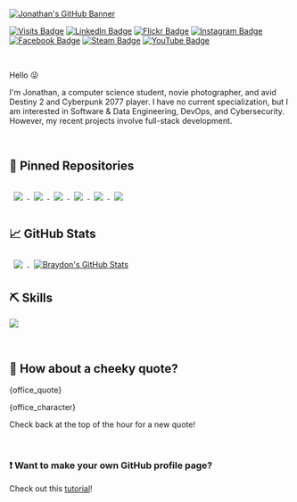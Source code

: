 [![Jonathan's GitHub Banner](./assets/profile-img.gif)](https://www.github.com/JT2M0L3Y)

<!-- Clickable Badges -->

[![Visits Badge](https://badges.pufler.dev/visits/JT2M0L3Y/JT2M0L3Y)](https://www.github.com/JT2M0L3Y)
[![LinkedIn Badge](https://img.shields.io/badge/LinkedIn-Profile-informational?style=flat&logo=linkedin&logoColor=0072b1&color=0072b1)](https://www.linkedin.com/in/jonathansmoley/)
[![Flickr Badge](https://img.shields.io/badge/Flickr-Profile-informational?style=flat&logo=flickr&logoColor=FF0084&color=FF0084)](https://www.flickr.com/photos/198498782@N02/)
[![Instagram Badge](https://img.shields.io/badge/Instagram-Profile-informational?style=flat&logo=instagram&logoColor=833AB4&color=833AB4)](https://www.instagram.com/jonathansmoley/)
[![Facebook Badge](https://img.shields.io/badge/Facebook-Profile-informational?style=flat&logo=facebook&logoColor=4267B2&color=4267B2)](https://www.facebook.com/jonathansmoley.1/)
[![Steam Badge](https://img.shields.io/badge/Steam-Profile-informational?style=flat&logo=steam&logoColor=232633&color=232633)](https://steamcommunity.com/id/Kaedowjan/)
[![YouTube Badge](https://img.shields.io/badge/YouTube-Profile-informational?style=flat&logo=youtube&logoColor=C4302b&color=C4302b)](https://www.youtube.com/channel/UCWYFmvu7mBQzwhG29mJWiKQ)

<br>

Hello 😜

I'm Jonathan, a computer science student, novie photographer, and avid Destiny 2 and Cyberpunk 2077 player. I have no current specialization, but I am interested in Software & Data Engineering, DevOps, and Cybersecurity. However, my recent projects involve full-stack development.

<br>

<!-- Pinned Repositories -->
## 📍 Pinned Repositories
<a href="https://github.com/JT2M0L3Y/MyPL">
  <img align="center" style="margin:1rem 0.5rem"
    src="https://github-readme-stats.vercel.app/api/pin/?username=JT2M0L3Y&repo=MyPL&title_color=ffffff&text_color=c9cacc&icon_color=4AB197&bg_color=1A2B34"/>
</a>

<a href="https://github.com/JT2M0L3Y/multiplayer-yahtzee">
  <img align="center" style="margin:1rem 0.5rem"
    src="https://github-readme-stats.vercel.app/api/pin/?username=JT2M0L3Y&repo=multiplayer-yahtzee&title_color=ffffff&text_color=c9cacc&icon_color=4AB197&bg_color=1A2B34"/>
</a>

<a href="https://github.com/JT2M0L3Y/news-aggregator">
  <img align="center" style="margin:1rem 0.5rem"
    src="https://github-readme-stats.vercel.app/api/pin/?username=JT2M0L3Y&repo=news-aggregator&title_color=ffffff&text_color=c9cacc&icon_color=4AB197&bg_color=1A2B34"/>
</a>

<a href="https://github.com/JT2M0L3Y/assignment-scheduler">
  <img align="center" style="margin:1rem 0.5rem"
    src="https://github-readme-stats.vercel.app/api/pin/?username=JT2M0L3Y&repo=assignment-scheduler&title_color=ffffff&text_color=c9cacc&icon_color=4AB197&bg_color=1A2B34"/>
</a>

<a href="https://github.com/NisaMeshal/ACM_WebDev">
  <img align="center" style="margin:1rem 0.5rem"
    src="https://github-readme-stats.vercel.app/api/pin/?username=NisaMeshal&repo=ACM_WebDev&title_color=ffffff&text_color=c9cacc&icon_color=4AB197&bg_color=1A2B34"/>
</a>

<a href="https://github.com/JT2M0L3Y/cryptopgraphy">
  <img align="center" style="margin:1rem 0.5rem"
    src="https://github-readme-stats.vercel.app/api/pin/?username=JT2M0L3Y&repo=cryptography&title_color=ffffff&text_color=c9cacc&icon_color=4AB197&bg_color=1A2B34"/>
</a>

<!-- GitHub Stats -->
## 📈 GitHub Stats

<a href="https://github.com/JT2M0L3Y">
  <img align="center" style="margin:0.5rem" src="https://github-readme-stats.vercel.app/api/top-langs/?username=JT2M0L3Y&hide=html,css&title_color=ffffff&text_color=c9cacc&icon_color=4AB197&bg_color=1A2B34" />
</a>

<a href="https://github.com/JT2M0L3Y">
  <img align="center" style="margin:0.5rem" src="https://github-readme-stats.vercel.app/api?username=JT2M0L3Y&show_icons=true&line_height=27&count_private=true&title_color=ffffff&text_color=c9cacc&icon_color=4AB097&bg_color=1A2B34" alt="Braydon's GitHub Stats" />
</a>

<br>

<!-- Skills -->
## ⛏️ Skills

![](https://img.shields.io/badge/Code-React-informational?style=flat&logo=react&logoColor=white&color=4AB197)

<br>

## 📯 How about a cheeky quote?

<p>{office_quote}</p>

<p>{office_character}</p>

Check back at the top of the hour for a new quote!

<br>

<!-- Template Here! -->
### ❗ Want to make your own GitHub profile page?

Check out this [tutorial](https://braydoncoyer.dev/blog/creating-a-killer-github-profile-readme-part-1/)!